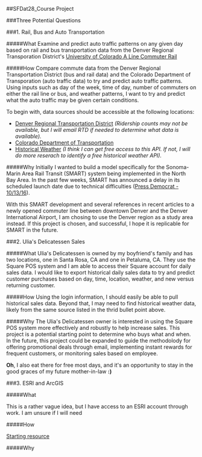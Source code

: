 ##SFDat28_Course Project

###Three Potential Questions

###1. Rail, Bus and Auto Transportation

#####What
Examine and predict auto traffic patterns on any given day based on rail and bus transportation data from the Denver Regional Transporation District's [University of Colorado A Line Commuter Rail](http://www.rtd-denver.com/a-line.shtml)

#####How
Compare commute data from the Denver Regional Transportation District (bus and rail data) and the Colorado Department of Transporation (auto traffic data) to try and predict auto traffic patterns. Using inputs such as day of the week, time of day, number of commuters on either the rail line or bus, and weather patterns, I want to try and predict what the auto traffic may be given certain conditions.

To begin with, data sources should be accessible at the following locations:

  * [Denver Regional Transportation District](http://www.rtd-denver.com/Developer.shtml) *(Ridership counts may not be available, but I will email RTD if needed to determine what data is available).*
  * [Colorado Department of Transportation](http://dtdapps.coloradodot.info/otis)
  * [Historical Weather](http://apidev.accuweather.com/developers/) *(I think I can get free access to this API. If not, I will do more reserach to identify a free historical weather API).*

#####Why
Initially I wanted to build a model specifically for the Sonoma-Marin Area Rail Transit (SMART) system being implemented in the North Bay Area. In the past few weeks, SMART has announced a delay in its scheduled launch date due to technical difficulties ([Press Democrat - 10/13/16](http://www.pressdemocrat.com/news/6189496-181/sonoma-marin-area-rail-transit-struggling)).

With this SMART development and several references in recent articles to a newly opened commuter line between downtown Denver and the Denver International Airport, I am chosing to use the Denver region as a study area instead. If this project is chosen, and successful, I hope it is replicable for SMART in the future.


###2. Ulia's Delicatessen Sales

#####What
Ulia's Delicatessen is owned by my boyfriend's family and has two locations, one in Santa Rosa, CA and one in Petaluma, CA. They use the Square POS system and I am able to access their Square account for daily sales data. I would like to export historical daily sales data to try and predict customer purchases based on day, time, location, weather, and new versus returning customer. 

#####How 
Using the login information, I should easily be able to pull historical sales data. Beyond that, I may need to find historical weather data, likely from the same source listed in the thrid bullet point above.


#####Why
The Ulia's Delicatessen owner is interested in using the Square POS system more effectively and robustly to help increase sales. This project is a potential starting point to determine who buys what and when. In the future, this project could be expanded to guide the methodolody for offering promotional deals through email, implementing instant rewards for frequent customers, or monitoring sales based on employee. 

**Oh**, I also eat there for free most days, and it's an opportunity to stay in the good graces of my future mother-in-law **:)**


###3. ESRI and ArcGIS

#####What

This is a rather vague idea, but I have access to an ESRI account through work. I am unsure if I will need 

#####How

[Starting resource](https://geonet.esri.com/groups/spatial-data-science/blog/2016/08/26/data-storytelling-using-python-notebooks-in-storymaps)

#####Why